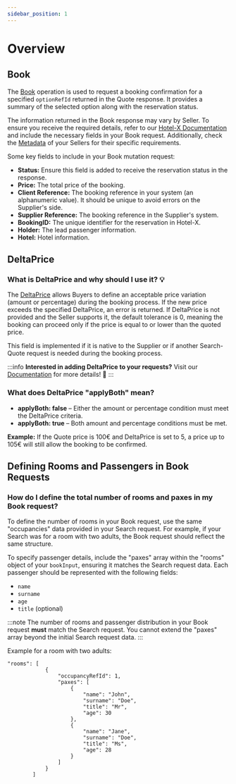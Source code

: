 ```yaml
---
sidebar_position: 1
---
```


# Overview

## Book

The [Book](/docs/apis/for-buyers/hotel-x-pull-buyers-api/booking-flow/book) operation is used to request a booking confirmation for a specified `optionRefId` returned in the Quote response. It provides a summary of the selected option along with the reservation status.

The information returned in the Book response may vary by Seller. To ensure you receive the required details, refer to our [Hotel-X Documentation](/docs/apis/for-buyers/hotel-x-pull-buyers-api/quickstart) and include the necessary fields in your Book request. Additionally, check the [Metadata](/kb/our-products/are-you-a-buyer/our-methods/static-content/hotel-x-metadata-query) of your Sellers for their specific requirements.

Some key fields to include in your Book mutation request:

- **Status:** Ensure this field is added to receive the reservation status in the response.
- **Price:** The total price of the booking.
- **Client Reference:** The booking reference in your system (an alphanumeric value). It should be unique to avoid errors on the Supplier's side.
- **Supplier Reference:** The booking reference in the Supplier's system.
- **BookingID:** The unique identifier for the reservation in Hotel-X.
- **Holder:** The lead passenger information.
- **Hotel:** Hotel information.

## DeltaPrice

### What is DeltaPrice and why should I use it? 💡

The [DeltaPrice](/docs/apis/for-buyers/hotel-x-pull-buyers-api/booking-flow/book) allows Buyers to define an acceptable price variation (amount or percentage) during the booking process. If the new price exceeds the specified DeltaPrice, an error is returned. If DeltaPrice is not provided and the Seller supports it, the default tolerance is 0, meaning the booking can proceed only if the price is equal to or lower than the quoted price.

This field is implemented if it is native to the Supplier or if another Search-Quote request is needed during the booking process.

:::info
**Interested in adding DeltaPrice to your requests?** Visit our [Documentation](/docs/apis/for-buyers/hotel-x-pull-buyers-api/booking-flow/book) for more details! 🚀
:::

### What does DeltaPrice "applyBoth" mean?

- **applyBoth: false** – Either the amount or percentage condition must meet the DeltaPrice criteria.
- **applyBoth: true** – Both amount and percentage conditions must be met.

**Example:** If the Quote price is 100€ and DeltaPrice is set to 5, a price up to 105€ will still allow the booking to be confirmed.

## Defining Rooms and Passengers in Book Requests

### How do I define the total number of rooms and paxes in my Book request?

To define the number of rooms in your Book request, use the same "occupancies" data provided in your Search request. For example, if your Search was for a room with two adults, the Book request should reflect the same structure.

To specify passenger details, include the "paxes" array within the "rooms" object of your `bookInput`, ensuring it matches the Search request data. Each passenger should be represented with the following fields:

- `name`
- `surname`
- `age`
- `title` (optional)

:::note
The number of rooms and passenger distribution in your Book request **must** match the Search request. You cannot extend the "paxes" array beyond the initial Search request data.
:::

Example for a room with two adults:

```
"rooms": [
            {
                "occupancyRefId": 1,
                "paxes": [
                    {
                        "name": "John",
                        "surname": "Doe",
                        "title": "Mr",
                        "age": 30
                    },
                    {
                        "name": "Jane",
                        "surname": "Doe",
                        "title": "Ms",
                        "age": 28
                    }
                ]
            }
        ]
```

